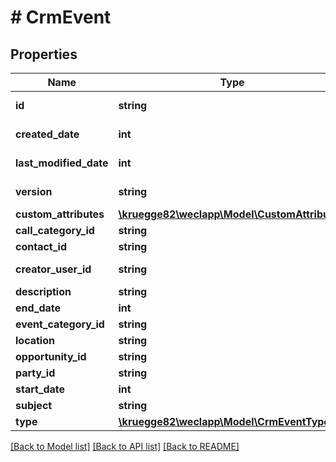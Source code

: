 # # CrmEvent

## Properties

Name | Type | Description | Notes
------------ | ------------- | ------------- | -------------
**id** | **string** |  | [optional] [readonly]
**created_date** | **int** |  | [optional] [readonly]
**last_modified_date** | **int** |  | [optional] [readonly]
**version** | **string** |  | [optional] [readonly]
**custom_attributes** | [**\kruegge82\weclapp\Model\CustomAttribute[]**](CustomAttribute.md) |  | [optional]
**call_category_id** | **string** |  | [optional]
**contact_id** | **string** |  | [optional]
**creator_user_id** | **string** |  | [optional] [readonly]
**description** | **string** |  | [optional]
**end_date** | **int** |  | [optional]
**event_category_id** | **string** |  | [optional]
**location** | **string** |  | [optional]
**opportunity_id** | **string** |  | [optional]
**party_id** | **string** |  | [optional]
**start_date** | **int** |  | [optional]
**subject** | **string** |  | [optional]
**type** | [**\kruegge82\weclapp\Model\CrmEventType**](CrmEventType.md) |  | [optional]

[[Back to Model list]](../../README.md#models) [[Back to API list]](../../README.md#endpoints) [[Back to README]](../../README.md)
